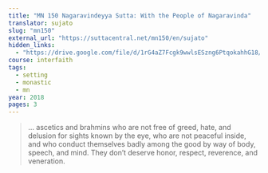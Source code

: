```yaml
---
title: "MN 150 Nagaravindeyya Sutta: With the People of Nagaravinda"
translator: sujato
slug: "mn150"
external_url: "https://suttacentral.net/mn150/en/sujato"
hidden_links:
  - "https://drive.google.com/file/d/1rG4aZ7Fcgk9wwlsESzng6PtqokahhG18/view?usp=drivesdk"
course: interfaith
tags:
  - setting
  - monastic
  - mn
year: 2018
pages: 3
---
```


> … ascetics and brahmins who are not free of greed, hate, and delusion for sights known by the eye, who are not peaceful inside, and who conduct themselves badly among the good by way of body, speech, and mind. They don’t deserve honor, respect, reverence, and veneration.
